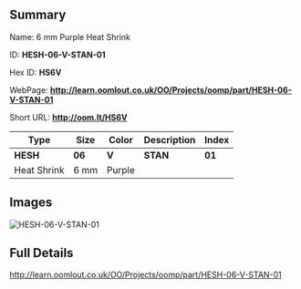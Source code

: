 

## Summary
 
Name: 6 mm Purple Heat Shrink

ID: __HESH-06-V-STAN-01__

Hex ID: __HS6V__

WebPage: __http://learn.oomlout.co.uk/OO/Projects/oomp/part/HESH-06-V-STAN-01__

Short URL: __http://oom.lt/HS6V__


| Type   | Size   | Color   | Description   | Index   |    
| ----- | ------   | ------   | -----   | ----   |    
| __HESH__   					| __06__   					| __V__    						| __STAN__    					| __01__ |    
| Heat Shrink		| 6 mm	| Purple		| 	| 	|

## Images
![HESH-06-V-STAN-01](http://oomlout.com/oomp-gen/parts/HESH-06-V-STAN-01/HESH-06-V-STAN-01_420.jpg)

## Full Details

 http://learn.oomlout.co.uk/OO/Projects/oomp/part/HESH-06-V-STAN-01

